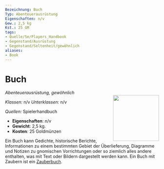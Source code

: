 ```yaml
---
Bezeichnung: Buch
Typ: Abenteuerausrüstung
Eigenschaften: n/v
Gew.: 2,5 kg
Kst.: 25 GM
tags:
- Quelle/5e/Players_Handbook
- Gegenstand/Ausrüstung
- Gegenstand/Seltenheit/gewöhnlich
aliases:
- Book
---
```

# Buch
*Abenteuerausrüstung, gewöhnlich*  
<img src="Symbolik/Gegenstände.webp" align="right" width="150">

_Klassen:_ n/v 
_Unterklassen:_  n/v

_Quellen:_ Spielerhandbuch

- **Eigenschaften**: n/v
- **Gewicht**: 2,5 kg.
- **Kosten**: 25 Goldmünzen

Ein Buch kann Gedichte, historische Berichte, Informationen zu einem bestimmten Gebiet der Überlieferung, Diagramme und Notizen zu gnomischen Vorrichtungen oder so ziemlich alles andere enthalten, was mit Text oder Bildern dargestellt werden kann. Ein Buch mit Zaubern ist ein [Zauberbuch](Zauberbuch.md).